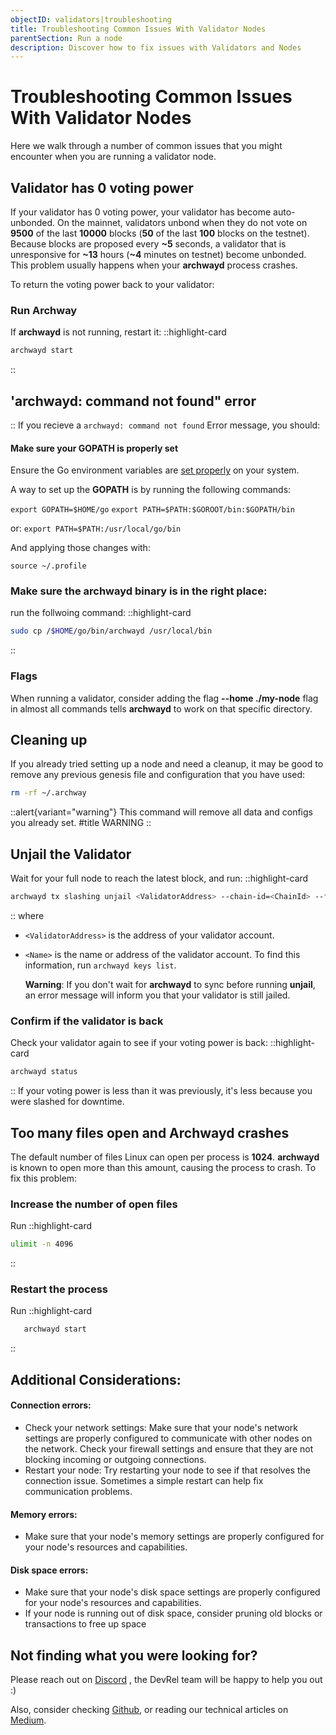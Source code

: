 ```yaml
---
objectID: validators|troubleshooting
title: Troubleshooting Common Issues With Validator Nodes
parentSection: Run a node
description: Discover how to fix issues with Validators and Nodes
---
```


# Troubleshooting Common Issues With Validator Nodes

Here we walk through a number of common issues that you might encounter when you are running a validator node.

## Validator has 0 voting power

If your validator has 0 voting power, your validator has become auto-unbonded. On the mainnet, validators unbond when they do not vote on **9500** of the last **10000** blocks (**50** of the last **100** blocks on the testnet). Because blocks are proposed every **~5** seconds, a validator that is unresponsive for **~13** hours (**~4** minutes on testnet) become unbonded. This problem usually happens when your **archwayd** process crashes.

To return the voting power back to your validator:

### Run Archway

If **archwayd** is not running, restart it:
::highlight-card

```bash
archwayd start
```

::

## 'archwayd: command not found" error
::
If you recieve a `archwayd: command not found` Error message, you should:

#### Make sure your **GOPATH** is properly set
Ensure the Go environment variables are [set properly](https://golang.org/doc/gopath_code#GOPATH) on your system.

A way to set up the **GOPATH** is by running the following commands:

`export GOPATH=$HOME/go`
`export PATH=$PATH:$GOROOT/bin:$GOPATH/bin`

or:
`export PATH=$PATH:/usr/local/go/bin`

And applying those changes with:

`source ~/.profile`




### Make sure the **archwayd** binary is in the right place:


 run the follwoing command:
::highlight-card

```bash
sudo cp /$HOME/go/bin/archwayd /usr/local/bin
```

::

### Flags
When running a validator, consider adding the flag **--home ./my-node** flag in almost all commands tells **archwayd** to work on that specific directory.

## Cleaning up

If you already tried setting up a node and need a cleanup, it may be good to remove any previous genesis file and configuration that you have used:


```bash
rm -rf ~/.archway
```


::alert{variant="warning"}
This command will remove all data and configs you already set.
#title
WARNING
::

## Unjail the Validator

Wait for your full node to reach the latest block, and run:
::highlight-card

```bash
archwayd tx slashing unjail <ValidatorAddress> --chain-id=<ChainId> --from=<Name>
```

::
where

- `<ValidatorAddress>` is the address of your validator account.
- `<Name>` is the name or address of the validator account. To find this information, run `archwayd keys list`.

  **Warning**:
  If you don't wait for **archwayd** to sync before running **unjail**, an error message will inform you that your validator is still jailed.

### Confirm if the validator is back

Check your validator again to see if your voting power is back:
::highlight-card

```bash
archwayd status
```

::
If your voting power is less than it was previously, it's less because you were slashed for downtime.

## Too many files open and Archwayd crashes

The default number of files Linux can open per process is **1024**. **archwayd** is known to open more than this amount, causing the process to crash. To fix this problem:

### Increase the number of open files

Run
::highlight-card

```bash
ulimit -n 4096
```



::


### Restart the process

Run
::highlight-card

```bash
   archwayd start
```

::

## Additional Considerations:

#### Connection errors:
- Check your network settings: Make sure that your node's network settings are properly configured to communicate with other nodes on the network. Check your firewall settings and ensure that they are not blocking incoming or outgoing connections.
- Restart your node: Try restarting your node to see if that resolves the connection issue. Sometimes a simple restart can help fix communication problems.

#### Memory errors:
- Make sure that your node's memory settings are properly configured for your node's resources and capabilities.

#### Disk space errors:
- Make sure that your node's disk space settings are properly configured for your node's resources and capabilities.
- If your node is running out of disk space, consider pruning old blocks or transactions to free up space

## Not finding what you were looking for?

Please reach out on <a href="https://discord.gg/-5FVvx3WGfa" target="_blank">Discord</a>
, the DevRel team will be happy to help you out :)

Also, consider checking <a href="https://github.com/archway-network" target="_blank">Github</a>, or reading our technical articles on <a href="https://medium.com/archwayhq" target="_blank">Medium</a>.
